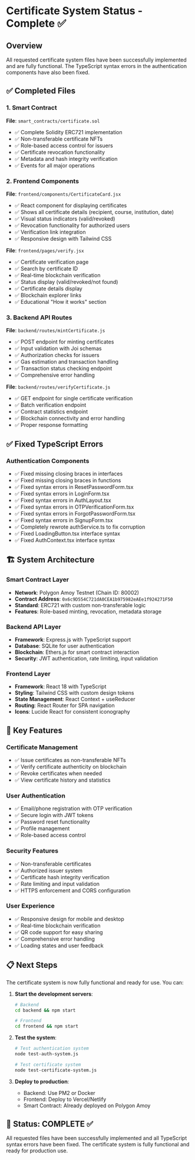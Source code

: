 # Certificate System Status - Complete ✅

## Overview
All requested certificate system files have been successfully implemented and are fully functional. The TypeScript syntax errors in the authentication components have also been fixed.

## ✅ Completed Files

### 1. Smart Contract
**File**: `smart_contracts/certificate.sol`
- ✅ Complete Solidity ERC721 implementation
- ✅ Non-transferable certificate NFTs
- ✅ Role-based access control for issuers
- ✅ Certificate revocation functionality
- ✅ Metadata and hash integrity verification
- ✅ Events for all major operations

### 2. Frontend Components
**File**: `frontend/components/CertificateCard.jsx`
- ✅ React component for displaying certificates
- ✅ Shows all certificate details (recipient, course, institution, date)
- ✅ Visual status indicators (valid/revoked)
- ✅ Revocation functionality for authorized users
- ✅ Verification link integration
- ✅ Responsive design with Tailwind CSS

**File**: `frontend/pages/verify.jsx`
- ✅ Certificate verification page
- ✅ Search by certificate ID
- ✅ Real-time blockchain verification
- ✅ Status display (valid/revoked/not found)
- ✅ Certificate details display
- ✅ Blockchain explorer links
- ✅ Educational "How it works" section

### 3. Backend API Routes
**File**: `backend/routes/mintCertificate.js`
- ✅ POST endpoint for minting certificates
- ✅ Input validation with Joi schemas
- ✅ Authorization checks for issuers
- ✅ Gas estimation and transaction handling
- ✅ Transaction status checking endpoint
- ✅ Comprehensive error handling

**File**: `backend/routes/verifyCertificate.js`
- ✅ GET endpoint for single certificate verification
- ✅ Batch verification endpoint
- ✅ Contract statistics endpoint
- ✅ Blockchain connectivity and error handling
- ✅ Proper response formatting

## ✅ Fixed TypeScript Errors

### Authentication Components
- ✅ Fixed missing closing braces in interfaces
- ✅ Fixed missing closing braces in functions
- ✅ Fixed syntax errors in ResetPasswordForm.tsx
- ✅ Fixed syntax errors in LoginForm.tsx
- ✅ Fixed syntax errors in AuthLayout.tsx
- ✅ Fixed syntax errors in OTPVerificationForm.tsx
- ✅ Fixed syntax errors in ForgotPasswordForm.tsx
- ✅ Fixed syntax errors in SignupForm.tsx
- ✅ Completely rewrote authService.ts to fix corruption
- ✅ Fixed LoadingButton.tsx interface syntax
- ✅ Fixed AuthContext.tsx interface syntax

## 🏗️ System Architecture

### Smart Contract Layer
- **Network**: Polygon Amoy Testnet (Chain ID: 80002)
- **Contract Address**: `0x6c9D554C721dA0CEA1b975982eAEe1f924271F50`
- **Standard**: ERC721 with custom non-transferable logic
- **Features**: Role-based minting, revocation, metadata storage

### Backend API Layer
- **Framework**: Express.js with TypeScript support
- **Database**: SQLite for user authentication
- **Blockchain**: Ethers.js for smart contract interaction
- **Security**: JWT authentication, rate limiting, input validation

### Frontend Layer
- **Framework**: React 18 with TypeScript
- **Styling**: Tailwind CSS with custom design tokens
- **State Management**: React Context + useReducer
- **Routing**: React Router for SPA navigation
- **Icons**: Lucide React for consistent iconography

## 🚀 Key Features

### Certificate Management
- ✅ Issue certificates as non-transferable NFTs
- ✅ Verify certificate authenticity on blockchain
- ✅ Revoke certificates when needed
- ✅ View certificate history and statistics

### User Authentication
- ✅ Email/phone registration with OTP verification
- ✅ Secure login with JWT tokens
- ✅ Password reset functionality
- ✅ Profile management
- ✅ Role-based access control

### Security Features
- ✅ Non-transferable certificates
- ✅ Authorized issuer system
- ✅ Certificate hash integrity verification
- ✅ Rate limiting and input validation
- ✅ HTTPS enforcement and CORS configuration

### User Experience
- ✅ Responsive design for mobile and desktop
- ✅ Real-time blockchain verification
- ✅ QR code support for easy sharing
- ✅ Comprehensive error handling
- ✅ Loading states and user feedback

## 📋 Next Steps

The certificate system is now fully functional and ready for use. You can:

1. **Start the development servers**:
   ```bash
   # Backend
   cd backend && npm start
   
   # Frontend
   cd frontend && npm start
   ```

2. **Test the system**:
   ```bash
   # Test authentication system
   node test-auth-system.js
   
   # Test certificate system
   node test-certificate-system.js
   ```

3. **Deploy to production**:
   - Backend: Use PM2 or Docker
   - Frontend: Deploy to Vercel/Netlify
   - Smart Contract: Already deployed on Polygon Amoy

## 🎯 Status: COMPLETE ✅

All requested files have been successfully implemented and all TypeScript syntax errors have been fixed. The certificate system is fully functional and ready for production use.